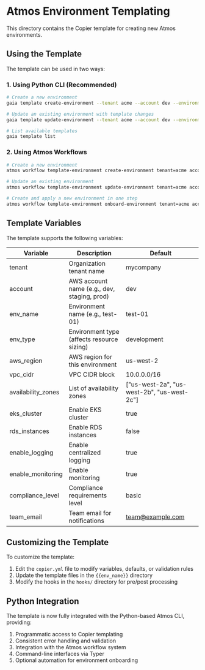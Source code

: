 # Atmos Environment Templating

This directory contains the Copier template for creating new Atmos environments.

## Using the Template

The template can be used in two ways:

### 1. Using Python CLI (Recommended)

```bash
# Create a new environment
gaia template create-environment --tenant acme --account dev --environment us-east-1 --vpc-cidr 10.0.0.0/16

# Update an existing environment with template changes
gaia template update-environment --tenant acme --account dev --environment us-east-1

# List available templates
gaia template list
```

### 2. Using Atmos Workflows

```bash
# Create a new environment
atmos workflow template-environment create-environment tenant=acme account=dev environment=us-east-1 vpc-cidr=10.0.0.0/16

# Update an existing environment
atmos workflow template-environment update-environment tenant=acme account=dev environment=us-east-1

# Create and apply a new environment in one step
atmos workflow template-environment onboard-environment tenant=acme account=dev environment=us-east-1 vpc-cidr=10.0.0.0/16
```

## Template Variables

The template supports the following variables:

| Variable | Description | Default |
|----------|-------------|---------|
| tenant | Organization tenant name | mycompany |
| account | AWS account name (e.g., dev, staging, prod) | dev |
| env_name | Environment name (e.g., test-01) | test-01 |
| env_type | Environment type (affects resource sizing) | development |
| aws_region | AWS region for this environment | us-west-2 |
| vpc_cidr | VPC CIDR block | 10.0.0.0/16 |
| availability_zones | List of availability zones | ["us-west-2a", "us-west-2b", "us-west-2c"] |
| eks_cluster | Enable EKS cluster | true |
| rds_instances | Enable RDS instances | false |
| enable_logging | Enable centralized logging | true |
| enable_monitoring | Enable monitoring | true |
| compliance_level | Compliance requirements level | basic |
| team_email | Team email for notifications | team@example.com |

## Customizing the Template

To customize the template:

1. Edit the `copier.yml` file to modify variables, defaults, or validation rules
2. Update the template files in the `{{env_name}}` directory
3. Modify the hooks in the `hooks/` directory for pre/post processing

## Python Integration

The template is now fully integrated with the Python-based Atmos CLI, providing:

1. Programmatic access to Copier templating
2. Consistent error handling and validation
3. Integration with the Atmos workflow system
4. Command-line interfaces via Typer
5. Optional automation for environment onboarding